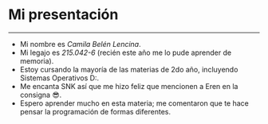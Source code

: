 # Mi presentación
___
* Mi nombre es *Camila Belén Lencina*.
* Mi legajo es *215.042-6* (recién este año me lo pude aprender de memoria).
* Estoy cursando la mayoría de las materias de 2do año, incluyendo Sistemas Operativos D:.
* Me encanta SNK así que me hizo feliz que mencionen a Eren en la consigna 😎.
* Espero aprender mucho en esta materia; me comentaron que te hace pensar la programación de formas diferentes.

